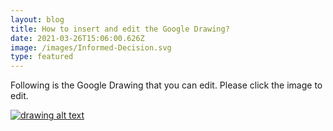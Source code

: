 ```yaml
---
layout: blog
title: How to insert and edit the Google Drawing?
date: 2021-03-26T15:06:00.626Z
image: /images/Informed-Decision.svg
type: featured
---
```

Following is the Google Drawing that you can edit. Please click the image to edit.

[![drawing alt text](https://docs.google.com/drawings/d/1DeE2GEnTpWgVOF4N9RTFcLU-BbCsVe1Hzytaf92ODcw/export/png)](https://docs.google.com/drawings/d/12345/edit "Click to view/edit Drawing")